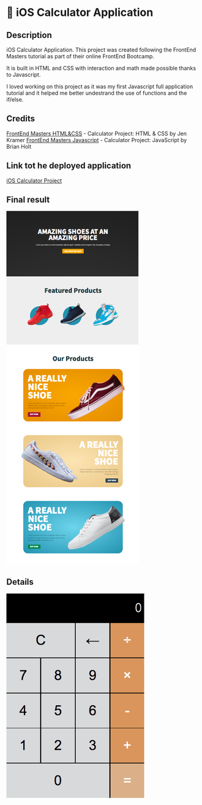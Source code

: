 # :abacus: iOS Calculator Application

## Description

iOS Calculator Application. This project was created following the FrontEnd Masters tutorial as part of their online FrontEnd Bootcamp.

It is built in HTML and CSS with interaction and math made possible thanks to Javascript.

I loved working on this project as it was my first Javascript full application tutorial and it helped me better undestrand the use of functions and the if/else.

## Credits

[FrontEnd Masters HTML&CSS](https://frontendmasters.com/bootcamp/calculator-html-css/) - Calculator Project: HTML & CSS by Jen Kramer
[FrontEnd Masters Javascript](https://frontendmasters.com/bootcamp/calculator-html-css/) - Calculator Project: JavaScript by Brian Holt

## Link tot he deployed application
[iOS Calculator Project](https://clelia-m.github.io/ioscalculator/)

## Final result
![Calculator Project](https://github.com/Clelia-M/shoewebsite/blob/4d568f8de1c5c1568a64855483d7311b10e3fa8c/thumb/Shoe%20website%20Thumb.png)

## Details
![Calculator Project](https://github.com/Clelia-M/ioscalculator/blob/1c2f275fe797cc2ff221a6d7b4d04d12c34de754/iOS%20Calculator%20project_Final%20result.png)

